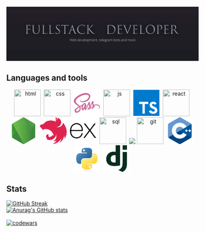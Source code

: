 [![Header](about2.jpg)](https://github.com/LAYT73)


## Languages and tools

<div align="center">
  <img src="https://cdn.jsdelivr.net/gh/devicons/devicon/icons/html5/html5-original.svg" title="html" width="70" height="70"/>&nbsp;
  <img src="https://cdn.jsdelivr.net/gh/devicons/devicon/icons/css3/css3-original.svg" title="css" width="70" height="70"/>&nbsp;
  <img src="https://github.com/devicons/devicon/blob/master/icons/sass/sass-original.svg" title="sass" width="70" height="70"/>&nbsp;
  <img src="https://cdn.jsdelivr.net/gh/devicons/devicon/icons/javascript/javascript-original.svg" title="js" width="70" height="70"/>&nbsp;
  <img src="https://github.com/devicons/devicon/blob/master/icons/typescript/typescript-original.svg" title="typescript" width="70" height="70"/>&nbsp;
  <img src="https://cdn.jsdelivr.net/gh/devicons/devicon/icons/react/react-original.svg" title="react" width="70" height="70"/>&nbsp;
  <img src="https://github.com/devicons/devicon/blob/master/icons/nodejs/nodejs-original.svg" title="nodejs" width="70" height="70"/>&nbsp;
  <img src="https://github.com/devicons/devicon/blob/master/icons/nestjs/nestjs-plain.svg" title="nestjs" width="70" height="70"/>&nbsp;
  <img src="https://github.com/devicons/devicon/blob/master/icons/express/express-original.svg" title="express" width="70" height="70"/>&nbsp;
  <img src="https://cdn.jsdelivr.net/gh/devicons/devicon/icons/mysql/mysql-original.svg" title="sql" width="70" height="70"/>&nbsp;
  <img src="https://cdn.jsdelivr.net/gh/devicons/devicon/icons/postgresql/postgresql-original.svg" width="70" />
  <img src="https://cdn.jsdelivr.net/gh/devicons/devicon/icons/git/git-original.svg" title="git" width="70" height="70"/>&nbsp;
  <img src="https://github.com/devicons/devicon/blob/master/icons/cplusplus/cplusplus-original.svg" title="cplusplus" width="70" height="70"/>&nbsp;
  <img src="https://github.com/devicons/devicon/blob/master/icons/python/python-original.svg" title="python" width="70" height="70"/>&nbsp;
  <img src="https://github.com/devicons/devicon/blob/master/icons/django/django-plain.svg" title="django" width="70" height="70"/>&nbsp;
</div>

## Stats

[![GitHub Streak](http://github-readme-streak-stats.herokuapp.com?user=LAYT73&theme=dark&background=000000)](https://git.io/streak-stats)
<br>
[![Anurag's GitHub stats](https://github-readme-stats.vercel.app/api?username=layt73&theme=tokyonight)](https://github.com/LAYT73)
<br>
<br>
[![codewars](https://www.codewars.com/users/LAYT730/badges/large)](https://www.codewars.com/users/LAYT730)
